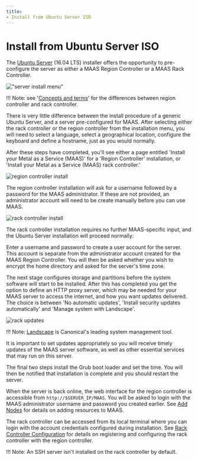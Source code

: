 ```yaml
---
title:
- Install from Ubuntu Server ISO
---
```


# Install from Ubuntu Server ISO

The [Ubuntu Server](http://www.ubuntu.com/download/server) (16.04 LTS)
installer offers the opportunity to pre-configure the server as either a MAAS
Region Controller or a MAAS Rack Controller.

!["server install menu"](../../media/iso-install_01.png)

!!! Note: see '[Concepts and terms](intro-concepts.md#controllers)' for the
differences between region controller and rack controller.

There is very little difference between the install procedure of a generic
Ubuntu Server, and a server pre-configured for MAAS. After selecting either the
rack controller or the region controller from the installation menu, you will
need to select a language, select a geographical location, configure the
keyboard and define a hostname, just as you would normally.

After these steps have completed, you'll see either a page entitled 'Install
your Metal as a Service (MAAS)' for a 'Region Controller' installation, or
'Install your Metal as a Service (MAAS) rack controller.'

![region controller install](../../media/iso-install-region_01.png)

The region controller installation will ask for a username followed by a password
for the MAAS administrator. If these are not provided, an administrator account
will need to be create manually before you can use MAAS.


![rack controller install](../../media/iso-install-rack_01.png)

The rack controller installation requires no further MAAS-specific input, and
the Ubuntu Server installation will proceed normally:

Enter a username and password to create a user account for the server. This
account is separate from the administrator account created for the MAAS Region
Controller. You will then be asked whether you wish to encrypt the home
directory and asked for the server's time zone.

The next stage configures storage and partitions before the system software will
start to be installed. After this has completed you get the option to define an
HTTP proxy server, which may be needed for your MAAS server to access the
internet, and how you want updates delivered. The choice is between 'No
automatic updates', 'Install security updates automatically' and 'Manage system
with Landscape'.

![rack updates](../../media/iso-install-region-updates.png)

!!! Note: [Landscape](https://landscape.canonical.com) is Canonical's leading
system management tool.

It is important to set updates appropriately so you will receive timely
updates of the MAAS server software, as well as other essential services that
may run on this server.

The final two steps install the Grub boot loader and set the time. You will
then be notified that installation is complete and you should restart the
server.

When the server is back online, the web interface for the region controller
is accessible from `http://$SERVER_IP/MAAS`. You will be asked to login
with the MAAS administrator username and password you created earlier. See [Add
Nodes](installconfig-add-nodes.md) for details on adding resources to MAAS.

The rack controller can be accessed from its local terminal where you can login
with the account credentials configured during installation. See [Rack
Controller Configuration](installconfig-rack.md) for details on registering
and configuring the rack controller with the region controller.

!!! Note: An SSH server isn't installed on the rack controller by default.
